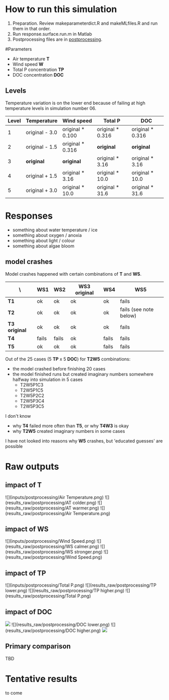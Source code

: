# How to run this simulation

1. Preparation. Review makeparameterdict.R and makeMLfiles.R and run
   them in that order.
1. Run response.surface.run.m in Matlab
1. Postprocessing files are in [postprocessing](postprocessing).

#Parameters

* Air temperature **T**
* Wind speed **W**
* Total P concentration **TP**
* DOC concentration **DOC**

## Levels

Temperature variation is on the lower end because of failing at high
temperature levels in simulation number 06. 

Level | Temperature | Wind speed | Total P | DOC
--- | --- | --- | --- | ---
1 | original - 3.0 | original * 0.100 | original * 0.316 | original * 0.316 
2 | original - 1.5 | original * 0.316 | **original** | **original** 
3 | **original** | **original** | original * 3.16 |  original * 3.16 
4 | original + 1.5 | original * 3.16 | original * 10.0 | original * 10.0
5 | original + 3.0 | original * 10.0 | original * 31.6 | original * 31.6

# Responses

* something about water temperature / ice
* something about oxygen / anoxia
* something about light / colour
* something about algae bloom

## model crashes

Model crashes happened with certain combinations of **T** and **WS**.

\ | **WS1** | **WS2** | **WS3 original** | **WS4** | **WS5** 
--- | --- | --- | --- | --- | ---
**T1** | ok | ok | ok | ok | fails
**T2** | ok | ok | ok | ok | fails (see note below) 
**T3 original** | ok | ok | ok | ok | fails
**T4** | fails | fails | ok | fails | fails
**T5** | ok | ok | ok | fails | fails

Out of the 25 cases (5 **TP** x 5 **DOC**) for **T2W5** combinations:
- the model crashed before finishing 20 cases 
- the model finished runs but created imaginary numbers somewhere
  halfway into simulation in 5 cases
  - T2W5P1C3 
  - T2W5P1C5 
  - T2W5P2C2 
  - T2W5P3C4 
  - T2W5P3C5

I don't know
- why **T4** failed more often than **T5**, or why **T4W3** is okay
- why **T2W5** created imaginary numbers in some cases

I have not looked into reasons why **W5** crashes, but 'educated
guesses' are possible

# Raw outputs

## impact of **T**

![](inputs/postprocessing/Air Temperature.png) 
![](results_raw/postprocessing/AT colder.png) 
![](results_raw/postprocessing/AT warmer.png) 
![](results_raw/postprocessing/Air Temperature.png) 

## impact of **WS**

![](inputs/postprocessing/Wind Speed.png) 
![](results_raw/postprocessing/WS calmer.png) 
![](results_raw/postprocessing/WS stronger.png) 
![](results_raw/postprocessing/Wind Speed.png) 

## impact of **TP**

![](inputs/postprocessing/Total P.png) 
![](results_raw/postprocessing/TP lower.png) 
![](results_raw/postprocessing/TP higher.png) 
![](results_raw/postprocessing/Total P.png) 

## impact of **DOC**

![](inputs/postprocessing/DOC.png) 
![](results_raw/postprocessing/DOC lower.png) 
![](results_raw/postprocessing/DOC higher.png) 
![](results_raw/postprocessing/DOC.png) 




## Primary comparison

TBD

# Tentative results

to come
